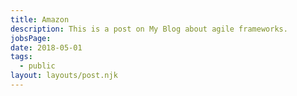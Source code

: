 ```yaml
---
title: Amazon
description: This is a post on My Blog about agile frameworks.
jobsPage: 
date: 2018-05-01
tags:
  - public
layout: layouts/post.njk
---
```

